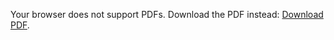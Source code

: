 <object data="GiordanoResume.pdf" type="application/pdf" width="100%" height="600">
  <p>Your browser does not support PDFs. Download the PDF instead: <a href="document.pdf">Download PDF</a>.</p>
</object>
